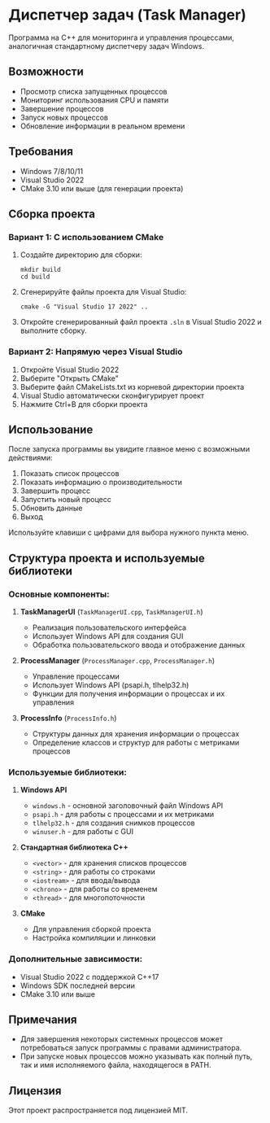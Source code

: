 # Диспетчер задач (Task Manager)

Программа на C++ для мониторинга и управления процессами, аналогичная стандартному диспетчеру задач Windows.

## Возможности

- Просмотр списка запущенных процессов
- Мониторинг использования CPU и памяти
- Завершение процессов
- Запуск новых процессов
- Обновление информации в реальном времени

## Требования

- Windows 7/8/10/11
- Visual Studio 2022
- CMake 3.10 или выше (для генерации проекта)

## Сборка проекта

### Вариант 1: С использованием CMake

1. Создайте директорию для сборки:
   ```
   mkdir build
   cd build
   ```

2. Сгенерируйте файлы проекта для Visual Studio:
   ```
   cmake -G "Visual Studio 17 2022" ..
   ```

3. Откройте сгенерированный файл проекта `.sln` в Visual Studio 2022 и выполните сборку.

### Вариант 2: Напрямую через Visual Studio

1. Откройте Visual Studio 2022
2. Выберите "Открыть CMake"
3. Выберите файл CMakeLists.txt из корневой директории проекта
4. Visual Studio автоматически сконфигурирует проект
5. Нажмите Ctrl+B для сборки проекта

## Использование

После запуска программы вы увидите главное меню с возможными действиями:

1. Показать список процессов
2. Показать информацию о производительности
3. Завершить процесс
4. Запустить новый процесс
5. Обновить данные
0. Выход

Используйте клавиши с цифрами для выбора нужного пункта меню.

## Структура проекта и используемые библиотеки

### Основные компоненты:

1. **TaskManagerUI** (`TaskManagerUI.cpp`, `TaskManagerUI.h`)
   - Реализация пользовательского интерфейса
   - Использует Windows API для создания GUI
   - Обработка пользовательского ввода и отображение данных

2. **ProcessManager** (`ProcessManager.cpp`, `ProcessManager.h`)
   - Управление процессами
   - Использует Windows API (psapi.h, tlhelp32.h)
   - Функции для получения информации о процессах и их управления

3. **ProcessInfo** (`ProcessInfo.h`)
   - Структуры данных для хранения информации о процессах
   - Определение классов и структур для работы с метриками процессов

### Используемые библиотеки:

1. **Windows API**
   - `windows.h` - основной заголовочный файл Windows API
   - `psapi.h` - для работы с процессами и их метриками
   - `tlhelp32.h` - для создания снимков процессов
   - `winuser.h` - для работы с GUI

2. **Стандартная библиотека C++**
   - `<vector>` - для хранения списков процессов
   - `<string>` - для работы со строками
   - `<iostream>` - для ввода/вывода
   - `<chrono>` - для работы со временем
   - `<thread>` - для многопоточности

3. **CMake**
   - Для управления сборкой проекта
   - Настройка компиляции и линковки

### Дополнительные зависимости:

- Visual Studio 2022 с поддержкой C++17
- Windows SDK последней версии
- CMake 3.10 или выше

## Примечания

- Для завершения некоторых системных процессов может потребоваться запуск программы с правами администратора.
- При запуске новых процессов можно указывать как полный путь, так и имя исполняемого файла, находящегося в PATH.

## Лицензия

Этот проект распространяется под лицензией MIT. 